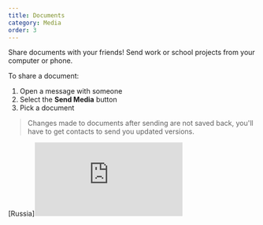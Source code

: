 ```yaml
---
title: Documents
category: Media
order: 3
---
```


Share documents with your friends! Send work or school projects from your computer or phone.

To share a document:

1. Open a message with someone
2. Select the **Send Media** button
3. Pick a document

> Changes made to documents after sending are not saved back, you'll have to get contacts to send you updated versions.

[Russia]<embed src="https://username.github.io/mydoc.pdf" type="application/pdf"/>

